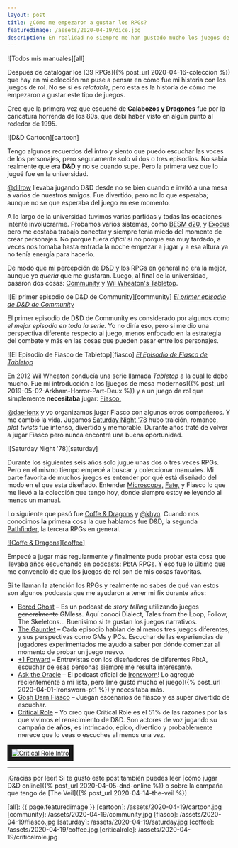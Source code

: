 ```yaml
---
layout: post
title: ¿Cómo me empezaron a gustar los RPGs?
featuredimage: /assets/2020-04-19/dice.jpg
description: En realidad no siempre me han gustado mucho los juegos de rol y no tiene tanto tiempo que juego regularmente entonces ¿Cómo me empezaron a gustar los RPGs?
---
```


![Todos mis manuales][all]

Después de catalogar los [39 RPGs]({% post_url 2020-04-16-coleccion %}) que hay en mi colección me puse a pensar en cómo fue mi historia con los juegos de rol. No se si es _relatable,_ pero esta es la historía de cómo me empezaron a gustar este tipo de juegos.

<!--more-->

Creo que la primera vez que escuché de **Calabozos y Dragones** fue por la caricatura horrenda de los 80s, que debí haber visto en algún punto al rededor de 1995.

![D&D Cartoon][cartoon]

Tengo algunos recuerdos del intro y siento que puedo escuchar las voces de los personajes, pero seguramente solo ví dos o tres episodios. No sabía realmente que era **D&D** y no se cuando supe. Pero la primera vez que lo jugué fue en la universidad.

[@dilrow](https://twitter.com/dilrow) llevaba jugando D&D desde no se bien cuando e invitó a una mesa a varios de nuestros amigos. Fue divertido, pero no lo que esperaba; aunque no se que esperaba del juego en ese momento.

A lo largo de la universidad tuvimos varias partidas y todas las ocaciones intenté involucrarme. Probamos varios sistemas, como [BESM d20,](https://www.drivethrurpg.com/product/850/BESM-d20-Revised-Edition?affiliate_id=435266) y [Exodus](https://www.drivethrurpg.com/product/65413/Exodus-Post-Apocalyptic-RPG-Survivors-Guide?affiliate_id=435266) pero me costaba trabajo conectar y siempre tenía miedo del momento de crear personajes. No porque fuera _difícil_ si no porque era muy tardado, a veces nos tomaba hasta entrada la noche empezar a jugar y a esa altura ya no tenía energía para hacerlo.

De modo que mi percepción de D&D y los RPGs en general no era la mejor, aunque yo _quería_ que me gustaran. Luego, al final de la universidad, pasaron dos cosas: [Community](https://www.youtube.com/watch?v=uFFqCIeuGE8) y [Wil Wheaton's Tabletop](https://www.youtube.com/watch?v=WXJxQ0NbFtk).

![El primer episodio de D&D de Community][community]
*[El primer episodio de D&D de Community](https://www.youtube.com/watch?v=ODgu_-rR1X8)*

El primer episodio de D&D de Community es considerado por algunos como _el mejor episodio en toda la serie._ Yo no diría eso, pero si me dio una perspectiva diferente respecto al juego, menos enfocado en la estrategia del combate y más en las cosas que pueden pasar entre los personajes.

![El Episodio de Fiasco de Tabletop][fiasco]
*[El Episodio de Fiasco de Tabletop](https://www.youtube.com/watch?v=WXJxQ0NbFtk)*

En 2012 Wil Wheaton conducía una serie llamada _Tabletop_ a la cual le debo mucho. Fue mi introducción a los [juegos de mesa modernos]({% post_url 2019-05-02-Arkham-Horror-Part-Deux %}) y a un juego de rol que simplemente **necesitaba** jugar: [Fiasco.](https://bullypulpitgames.com/games/fiasco/)

[@daerionx](https://twitter.com/daerionx) y yo organizamos jugar Fiasco con algunos otros compañeros. Y me cambió la vida. Jugamos [Saturday Night '78](https://bullypulpitgames.com/downloads/saturday-night-78/) hubo traición, romance, _plot twists_ fue intenso, divertido y memorable. Durante años traté de volver a jugar Fiasco pero nunca encontré una buena oportunidad.

![Saturday Night '78][saturday]

Durante los siguientes seis años solo jugué unas dos o tres veces RPGs. Pero en el mismo tiempo empecé a buscar y coleccionar manuales. Mi parte favorita de muchos juegos es entender por qué está diseñado del modo en el que esta diseñado. Entender [Microscope,](http://www.lamemage.com/microscope/) [Fate,](https://www.evilhat.com/home/fate-core/) y Fiasco lo que me llevó a la colección que tengo hoy, donde siempre estoy ~~re~~ leyendo al menos un manual.

Lo siguiente que pasó fue [Coffe & Dragons](https://www.facebook.com/coffeeandragons/) y [@khyo](https://twitter.com/khyo). Cuando nos conocimos **la** primera cosa la que hablamos fue D&D, la segunda [Pathfinder](https://paizo.com/pathfinder), la tercera RPGs en general.

[![Coffe & Dragons][coffee]](https://www.facebook.com/coffeeandragons/)

Empecé a jugar más regularmente y finalmente pude probar esta cosa que llevaba años escuchando en [podcasts:](https://www.gauntlet-rpg.com/) [PbtA](http://apocalypse-world.com/) RPGs. Y eso fue lo último que me convenció de que los juegos de rol son de mis cosas favoritas.

Si te llaman la atención los RPGs y realmente no sabes de qué van estos son algunos podcasts que me ayudaron a tener mi fix durante años:

- [Bored Ghost](https://www.boredghost.com/) – Es un podcast de _story telling_ utilizando juegos ~~generalmente~~ GMless. Aquí conocí Dialect, Tales from the Loop, Follow, The Skeletons... Buenisimo si te gustan los juegos narrativos.
- [The Gauntlet](https://www.gauntlet-rpg.com/the-gauntlet-podcast) – Cada episodio hablan de al menos tres juegos diferentes, y sus perspectivas como GMs y PCs. Escuchar de las experiencias de jugadores experimentados me ayudó a saber por dónde comenzar al momento de probar un juego nuevo.
- [+1 Forward](https://www.gauntlet-rpg.com/1-forward) – Entrevistas con los diseñadores de diferentes PbtA, escuchar de esas personas siempre me resulta interesante.
- [Ask the Oracle](https://ironsworn.podbean.com/) – El podcast oficial de [Ironsworn](https://www.ironswornrpg.com/)! Lo agregué recientemente a mi lista, pero [me gustó mucho el juego]({% post_url 2020-04-01-Ironsworn-pt1 %}) y necesitaba más.
- [Gosh Darn Fiasco](https://goshdarnfiasco.simplecast.fm/) – Juegan escenarios de fiasco y es super divertido de escuchar.
- [Critical Role](https://critrole.com/) – Yo creo que Critical Role es el 51% de las razones por las que vivimos el renacimiento de D&D. Son actores de voz jugando su campaña de **años,** es intrincado, épico, divertido y probablemente merece que lo veas o escuches al menos una vez.

<a href="https://www.youtube.com/watch?feature=player_embedded&v=HUpfKPkDdRw" target="blank" style="text-align: center;">
<img src="https://img.youtube.com/vi/HUpfKPkDdRw/0.jpg" alt="Critical Role Intro" border="10" />
</a>

---

¡Gracias por leer! Si te gustó este post también puedes leer [cómo jugar D&D online]({% post_url 2020-04-05-dnd-online %}) o sobre la campaña que tengo de [The Veil]({% post_url 2020-04-14-the-veil %})

[all]: {{ page.featuredimage }}
[cartoon]: /assets/2020-04-19/cartoon.jpg
[community]: /assets/2020-04-19/community.jpg
[fiasco]:  /assets/2020-04-19/fiasco.jpg
[saturday]:  /assets/2020-04-19/saturday.jpg
[coffee]:  /assets/2020-04-19/coffee.jpg
[criticalrole]: /assets/2020-04-19/criticalrole.jpg
